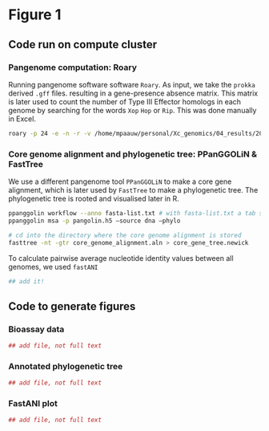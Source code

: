 # Figure 1

## Code run on compute cluster

### Pangenome computation: Roary

Running pangenome software software `Roary`. As input, we take the `prokka` derived `.gff` files. resulting in a gene-presence absence matrix. This matrix is later used to count the number of Type III Effector homologs in each genome by searching for the words `Xop` `Hop` or `Rip`. This was done manually in Excel.

```bash
roary -p 24 -e -n -r -v /home/mpaauw/personal/Xc_genomics/04_results/20210518_annotation/barcode*/barcode*.gff
```
### Core genome alignment and phylogenetic tree: PPanGGOLiN & FastTree

We use a different pangenome tool `PPanGGOLiN` to make a core gene alignment, which is later used by `FastTree` to make a phylogenetic tree. The phylogenetic tree is rooted and visualised later in R.

```bash
ppanggolin workflow --anno fasta-list.txt # with fasta-list.txt a tab seperated file with strain identifiers, and the location of the .gff annotation files
ppanggolin msa -p pangolin.h5 –source dna –phylo

# cd into the directory where the core genome alignment is stored
fasttree -nt -gtr core_genome_alignment.aln > core_gene_tree.newick 
```

To calculate pairwise average nucleotide identity values between all genomes, we used `fastANI`

```bash
## add it!
```

## Code to generate figures

### Bioassay data 

```R
## add file, not full text
```

### Annotated phylogenetic tree

```R
## add file, not full text
```

### FastANI plot

```R
## add file, not full text
```

